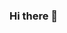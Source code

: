 ### Hi there 👋

<!--
**sami800/sami800** is a ✨ _special_ ✨ repository because its `README.md` (this file) appears on your GitHub profile.

I'm a recently Computer Science Graduate 👨‍🎓 2020

- 🔭 I’m currently working on my personal project
- 🌱 I’m currently learning Fullstack and Machine Learning.
- 👯 I’m looking to collaborate on with other content creators.
-->
